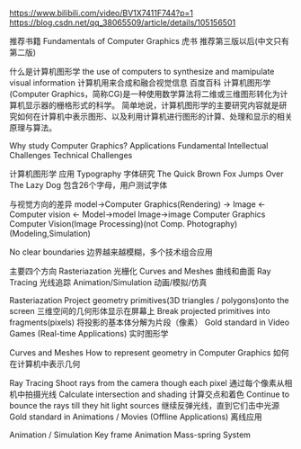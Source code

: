 https://www.bilibili.com/video/BV1X7411F744?p=1
https://blog.csdn.net/qq_38065509/article/details/105156501

推荐书籍   Fundamentals of Computer Graphics  虎书   推荐第三版以后(中文只有第二版)

什么是计算机图形学
the use of computers to synthesize and mamipulate visual information
计算机用来合成和融合视觉信息
百度百科
计算机图形学(Computer Graphics，简称CG)是一种使用数学算法将二维或三维图形转化为计算机显示器的栅格形式的科学。
简单地说，计算机图形学的主要研究内容就是研究如何在计算机中表示图形、以及利用计算机进行图形的计算、处理和显示的相关原理与算法。

Why study Computer Graphics?
Applications 
Fundamental Intellectual Challenges
 Technical Challenges


计算机图形学
应用
Typography  字体研究
The Quick Brown Fox  Jumps  Over The Lazy  Dog     包含26个字母，用户测试字体

与视觉方向的差异
model->Computer Graphics(Rendering) -> Image
           <-Computer vision                         <-
 Model->model                                              Image->image
Computer Graphics                                       Computer Vision(Image Processing)(not Comp. Photography)
(Modeling,Simulation)

No clear boundaries  边界越来越模糊，多个技术组合应用


主要四个方向
Rasteriazation   光栅化
Curves  and  Meshes  曲线和曲面
Ray  Tracing   光线追踪
Animation/Simulation  动画/模拟/仿真

Rasteriazation
Project geometry  primitives(3D triangles / polygons)onto the screen
    三维空间的几何形体显示在屏幕上
Break projected  primitives  into  fragments(pixels)
    将投影的基本体分解为片段（像素）
Gold  standard  in  Video Games (Real-time  Applications)
    实时图形学

Curves  and Meshes
How  to represent  geometry in  Computer  Graphics
如何在计算机中表示几何

Ray Tracing
Shoot rays from the camera though each pixel  通过每个像素从相机中拍摄光线
    Calculate intersection  and  shading  计算交点和着色
     Continue to  bounce  the rays till they hit light  sources 继续反弹光线，直到它们击中光源
Gold standard  in  Animations / Movies (Offline Applications)
    离线应用

Animation / Simulation
Key frame Animation
Mass-spring System